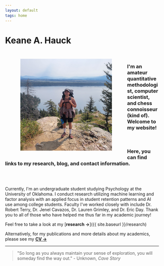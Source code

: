 ```yaml
---
layout: default
tags: home
---
```


# Keane A. Hauck

<img src="/images/mountain.jpg" alt="Me" title="Grand Teton National Park" width="300" height="300" ALIGN="left" HSPACE="50" VSPACE="25"/> 

<br>

### I'm an amateur quantitative methodologist, computer scientist, and chess connoisseur (kind of). Welcome to my website! 

<br>

### Here, you can find links to my research, blog, and contact information.

<br>
<br>

Currently, I'm an undergraduate student studying Psychology at the University of Oklahoma. I conduct research utilizing machine learning and factor analysis with an applied focus in student retention patterns and AI use among college students. Faculty I've worked closely with include Dr. Robert Terry, Dr. Jenel Cavazos, Dr. Lauren Grimley, and Dr. Eric Day. Thank you to all of those who have helped me thus far in my academic journey!

Feel free to take a look at my [**research →**]({{ site.baseurl }}/research)

Alternatively, for my publications and more details about my academics, please see my  <a href="/images/CV.pdf" target="_blank">**CV →**</a>


_____________________________________________________________________
> "So long as you always maintain your sense of exploration, you will someday find the way out." - Unknown, *Cave Story*